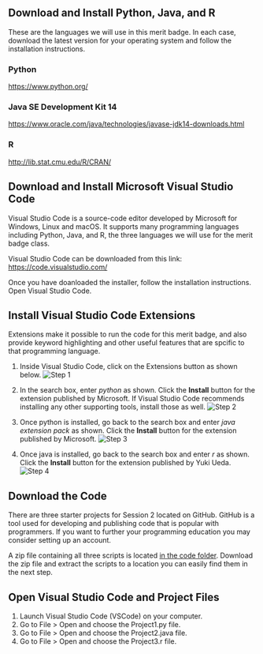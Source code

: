 ## Download and Install Python, Java, and R
These are the languages we will use in this merit badge. In each case, download the latest version for your operating system and follow the installation instructions.

### Python
https://www.python.org/

### Java SE Development Kit 14
https://www.oracle.com/java/technologies/javase-jdk14-downloads.html

### R
http://lib.stat.cmu.edu/R/CRAN/

## Download and Install Microsoft Visual Studio Code
Visual Studio Code is a source-code editor developed by Microsoft for Windows, Linux and macOS. It supports many programming languages including Python, Java, and R, the three languages we will use for the merit badge class.

Visual Studio Code can be downloaded from this link:
https://code.visualstudio.com/

Once you have doanloaded the installer, follow the installation instructions. Open Visual Studio Code.

## Install Visual Studio Code Extensions
Extensions make it possible to run the code for this merit badge, and also provide keyword highlighting and other useful features that are spcific to that programming language.

1. Inside Visual Studio Code, click on the Extensions button as shown below.
![Step 1](https://github.com/yelirkram/Troop-255-Programming-MB/blob/master/images/Step%201%20Programming%20MB.png)

2. In the search box, enter *python* as shown. Click the **Install** button for the extension published by Microsoft. If Visual Studio Code recommends installing any other supporting tools, install those as well.
![Step 2](https://github.com/yelirkram/Troop-255-Programming-MB/blob/master/images/Step%202%20Programming%20MB.png)

3. Once python is installed, go back to the search box and enter *java extension pack* as shown. Click the **Install** button for the extension published by Microsoft. 
![Step 3](https://github.com/yelirkram/Troop-255-Programming-MB/blob/master/images/Step%203%20Programming%20MB.png)

4. Once java is installed, go back to the search box and enter *r* as shown. Click the **Install** button for the extension published by Yuki Ueda.
![Step 4](https://github.com/yelirkram/Troop-255-Programming-MB/blob/master/images/Step%204%20Programming%20MB.png)

## Download the Code
There are three starter projects for Session 2 located on GitHub. GitHub is a tool used for developing and publishing code that is popular with programmers. If you want to further your programming education you may consider setting up an account.

A zip file containing all three scripts is located [in the code folder](code). Download the zip file and extract the scripts to a location you can easily find them in the next step.

## Open Visual Studio Code and Project Files
1. Launch Visual Studio Code (VSCode) on your computer.
2. Go to File > Open and choose the Project1.py file.
3. Go to File > Open and choose the Project2.java file.
4. Go to File > Open and choose the Project3.r file.
